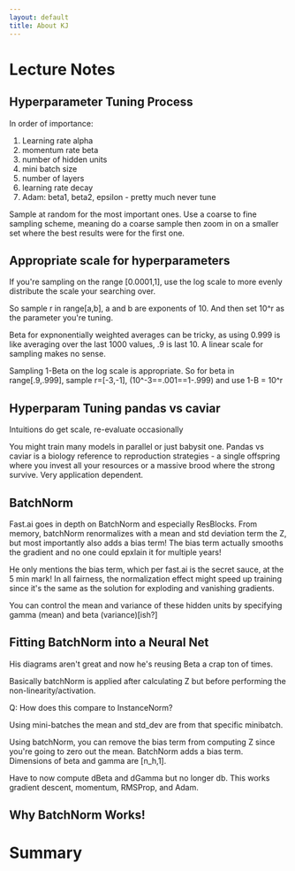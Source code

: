 ```yaml
---
layout: default
title: About KJ
---
```


# Lecture Notes

## Hyperparameter Tuning Process
In order of importance:
1. Learning rate alpha
1. momentum rate beta
1. number of hidden units
1. mini batch size
1. number of layers
1. learning rate decay
1. Adam: beta1, beta2, epsilon - pretty much never tune

Sample at random for the most important ones. Use a coarse to fine sampling scheme, meaning do a coarse sample then zoom in on a smaller set where the best results were for the first one.

## Appropriate scale for hyperparameters
If you're sampling on the range [0.0001,1], use the log scale to more evenly distribute the scale your searching over.

So sample r in range[a,b], a and b are exponents of 10. And then set 10^r as the parameter you're tuning.

Beta for expnonentially weighted averages can be tricky, as using 0.999 is like averaging over the last 1000 values, .9 is last 10. A linear scale for sampling makes no sense.

Sampling 1-Beta on the log scale is appropriate. So for beta in range[.9,.999], sample r=[-3,-1], (10^-3==.001==1-.999) and use 1-B = 10^r

## Hyperparam Tuning pandas vs caviar
Intuitions do get scale, re-evaluate occasionally

You might train many models in parallel or just babysit one. Pandas vs caviar is a biology reference to reproduction strategies - a single offspring where you invest all your resources or a massive brood where the strong survive. Very application dependent.

## BatchNorm
Fast.ai goes in depth on BatchNorm and especially ResBlocks. From memory, batchNorm renormalizes with a mean and std deviation term the Z, but most importantly also adds a bias term! The bias term actually smooths the gradient and no one could epxlain it for multiple years!

He only mentions the bias term, which per fast.ai is the secret sauce, at the 5 min mark! In all fairness, the normalization effect might speed up training since it's the same as the solution for exploding and vanishing gradients.

You can control the mean and variance of these hidden units by specifying gamma (mean) and beta (variance)[ish?]

## Fitting BatchNorm into a Neural Net
His diagrams aren't great and now he's reusing Beta a crap ton of times.

Basically batchNorm is applied after calculating Z but before performing the non-linearity/activation.

Q: How does this compare to InstanceNorm?

Using mini-batches the mean and std_dev are from that specific minibatch.

Using batchNorm, you can remove the bias term from computing Z since you're going to zero out the mean. BatchNorm adds a bias term. Dimensions of beta and gamma are [n_h,1].

Have to now compute dBeta and dGamma but no longer db. This works gradient descent, momentum, RMSProp, and Adam.


## Why BatchNorm Works!


# Summary

